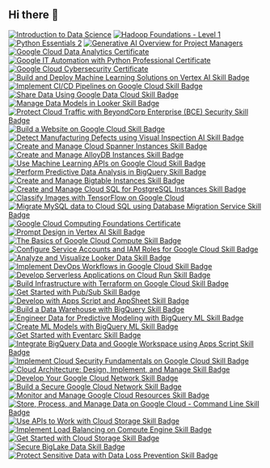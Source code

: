 ## Hi there 👋

<!--
**ArnabSen08/ArnabSen08** is a ✨ _special_ ✨ repository because its `README.md` (this file) appears on your GitHub profile.

Here are some ideas to get you started:

- 🔭 I’m currently working on ...
- 🌱 I’m currently learning ...
- 👯 I’m looking to collaborate on ...
- 🤔 I’m looking for help with ...
- 💬 Ask me about ...
- 📫 How to reach me: ...
- 😄 Pronouns: ...
- ⚡ Fun fact: ...
-->

<!--START_SECTION:badges-->
[![Introduction to Data Science](https://images.credly.com/size/110x110/images/b38a42e0-dc58-4ce2-b6c0-28d978e8aaad/image.png)](http://www.credly.com/badges/dcdbc05c-5f92-4e06-9b63-b4e78e3bfa3f "Introduction to Data Science")
[![Hadoop Foundations - Level 1](https://images.credly.com/size/110x110/images/1e55ec7d-b57d-4ecf-92d4-d3b7887977ad/blob)](http://www.credly.com/badges/13590e48-a414-4fbe-bd58-013b1bc037dd "Hadoop Foundations - Level 1")
[![Python Essentials 2](https://images.credly.com/size/110x110/images/3f802526-7274-4230-91ab-f6d1a35340e6/image.png)](http://www.credly.com/badges/26c520ac-a1e9-42a9-a9eb-ce06cd2b3df9 "Python Essentials 2")
[![Generative AI Overview for Project Managers](https://images.credly.com/size/110x110/images/05de6fa7-8633-437c-80b5-7ee73779a87f/image.png)](http://www.credly.com/badges/b9b64996-c527-4b73-bb7b-7c6e46d5a500 "Generative AI Overview for Project Managers")
[![Google Cloud Data Analytics Certificate](https://images.credly.com/size/110x110/images/f53c1eb6-d93d-4b9e-ae34-922046f6b15c/image.png)](http://www.credly.com/badges/58d30135-bd07-4954-85c3-d916668dc5e9 "Google Cloud Data Analytics Certificate")
[![Google IT Automation with Python Professional Certificate](https://images.credly.com/size/110x110/images/efbdc0d6-b46e-4e3c-8cf8-2314d8a5b971/GCC_badge_python_1000x1000.png)](http://www.credly.com/badges/5470bb2c-f353-4d37-86d2-5acd42165d18 "Google IT Automation with Python Professional Certificate")
[![Google Cloud Cybersecurity Certificate](https://images.credly.com/size/110x110/images/505080ad-3731-4b1d-98df-347655a45750/image.png)](http://www.credly.com/badges/7dfee0ca-087b-40f5-83d1-0adb84099fc0 "Google Cloud Cybersecurity Certificate")
[![Build and Deploy Machine Learning Solutions on Vertex AI Skill Badge](https://images.credly.com/size/110x110/images/f4c342c9-af98-4352-b54a-a8a166ee8f68/image.png)](http://www.credly.com/badges/c1f3f80b-3334-44bc-8b55-243539ea4b60 "Build and Deploy Machine Learning Solutions on Vertex AI Skill Badge")
[![Implement CI/CD Pipelines on Google Cloud Skill Badge](https://images.credly.com/size/110x110/images/0daf1b0e-28c3-4102-96cf-e9d5f9213cc3/image.png)](http://www.credly.com/badges/156f5790-d6c9-4a77-8312-d4ce6e110b60 "Implement CI/CD Pipelines on Google Cloud Skill Badge")
[![Share Data Using Google Data Cloud Skill Badge](https://images.credly.com/size/110x110/images/b0e1da4e-e1c9-4201-9803-cf3389e1d0f9/image.png)](http://www.credly.com/badges/63213cab-dd10-473c-8e4c-8d03a95250eb "Share Data Using Google Data Cloud Skill Badge")
[![Manage Data Models in Looker Skill Badge](https://images.credly.com/size/110x110/images/d405f3db-7764-4979-8ae4-004b47e5a497/image.png)](http://www.credly.com/badges/20968b8f-69ab-4fe0-8b7b-c95c192c0284 "Manage Data Models in Looker Skill Badge")
[![Protect Cloud Traffic with BeyondCorp Enterprise (BCE) Security Skill Badge](https://images.credly.com/size/110x110/images/70116ac6-9bf9-4600-b8db-7d0147fb5da8/image.png)](http://www.credly.com/badges/d8d5b54d-6e75-4896-81c8-9997a83e64a3 "Protect Cloud Traffic with BeyondCorp Enterprise (BCE) Security Skill Badge")
[![Build a Website on Google Cloud Skill Badge](https://images.credly.com/size/110x110/images/cfcacbf1-1f76-40ad-be09-a5b057e31ebf/image.png)](http://www.credly.com/badges/b1f31a2e-887b-480d-9541-dbec2ab2a422 "Build a Website on Google Cloud Skill Badge")
[![Detect Manufacturing Defects using Visual Inspection AI Skill Badge](https://images.credly.com/size/110x110/images/3bdfc329-851b-4153-a5c4-10d8c3a1f18c/image.png)](http://www.credly.com/badges/64c863a3-9638-4e49-8a11-e8c662e68055 "Detect Manufacturing Defects using Visual Inspection AI Skill Badge")
[![Create and Manage Cloud Spanner Instances Skill Badge](https://images.credly.com/size/110x110/images/517b0725-e59c-47ec-8a3b-8025a67dc480/image.png)](http://www.credly.com/badges/fc320c40-fc43-4557-a9f7-ed3e16ae44c5 "Create and Manage Cloud Spanner Instances Skill Badge")
[![Create and Manage AlloyDB Instances Skill Badge](https://images.credly.com/size/110x110/images/7ffcfd60-9241-4835-b783-f2558314d198/image.png)](http://www.credly.com/badges/1e07ab06-9bf6-4e73-aa68-adf6f33cd13a "Create and Manage AlloyDB Instances Skill Badge")
[![Use Machine Learning APIs on Google Cloud Skill Badge](https://images.credly.com/size/110x110/images/1d95accd-3e3d-466f-a432-5dceb4998fd1/image.png)](http://www.credly.com/badges/ee230bd0-a21b-47ef-85f3-b4e972609bcb "Use Machine Learning APIs on Google Cloud Skill Badge")
[![Perform Predictive Data Analysis in BigQuery Skill Badge](https://images.credly.com/size/110x110/images/d41246ef-1f8e-4b3a-b93d-034e7c66e309/image.png)](http://www.credly.com/badges/65fca027-6d22-4aae-8018-203e89686b7d "Perform Predictive Data Analysis in BigQuery Skill Badge")
[![Create and Manage Bigtable Instances Skill Badge](https://images.credly.com/size/110x110/images/cef00c62-6e0c-479c-9385-bedfd8c43dce/image.png)](http://www.credly.com/badges/09de9a22-cd1a-4789-8538-1c240ce28f3e "Create and Manage Bigtable Instances Skill Badge")
[![Create and Manage Cloud SQL for PostgreSQL Instances Skill Badge](https://images.credly.com/size/110x110/images/597dbb03-e744-4abd-b005-74a4675eaab9/image.png)](http://www.credly.com/badges/b5b00aee-3156-4d84-b34d-b85d5c714150 "Create and Manage Cloud SQL for PostgreSQL Instances Skill Badge")
[![Classify Images with TensorFlow on Google Cloud](https://images.credly.com/size/110x110/images/ba7d317c-0441-493d-9297-840162892581/image.png)](http://www.credly.com/badges/e03df837-9e58-4a95-a32b-733bc273e16a "Classify Images with TensorFlow on Google Cloud")
[![Migrate MySQL data to Cloud SQL using Database Migration Service Skill Badge](https://images.credly.com/size/110x110/images/ae897453-a42c-4a7e-a147-51b91ff542d3/image.png)](http://www.credly.com/badges/fa9367be-25ad-4f6f-b7ee-a94fbbbcbaa4 "Migrate MySQL data to Cloud SQL using Database Migration Service Skill Badge")
[![Google Cloud Computing Foundations Certificate](https://images.credly.com/size/110x110/images/4dda8ae4-99ee-476c-bca3-6f0adbab42fe/image.png)](http://www.credly.com/badges/4c926115-1155-4e0f-8481-a7f5af3691d4 "Google Cloud Computing Foundations Certificate")
[![Prompt Design in Vertex AI Skill Badge](https://images.credly.com/size/110x110/images/cef82b2e-970a-4318-8e59-c3e26b7f5c19/image.png)](http://www.credly.com/badges/97063f88-a6d7-4fda-9750-a66706bda319 "Prompt Design in Vertex AI Skill Badge")
[![The Basics of Google Cloud Compute Skill Badge](https://images.credly.com/size/110x110/images/7623fefd-ebbd-4d8f-a053-f41dca852d9e/image.png)](http://www.credly.com/badges/de38353d-cb45-487b-961d-4597871b4b84 "The Basics of Google Cloud Compute Skill Badge")
[![Configure Service Accounts and IAM Roles for Google Cloud Skill Badge](https://images.credly.com/size/110x110/images/374800df-53a7-407e-b660-1efa73da122a/image.png)](http://www.credly.com/badges/10781b12-4ac4-4076-8a75-98830874166d "Configure Service Accounts and IAM Roles for Google Cloud Skill Badge")
[![Analyze and Visualize Looker Data Skill Badge](https://images.credly.com/size/110x110/images/17bffe41-23fb-4004-a5c3-ea46b6c6ed76/image.png)](http://www.credly.com/badges/c1146ed6-243d-4e40-ad38-880bb2475edb "Analyze and Visualize Looker Data Skill Badge")
[![Implement DevOps Workflows in Google Cloud Skill Badge](https://images.credly.com/size/110x110/images/7514501c-47e3-4766-a833-2f45eacdf615/image.png)](http://www.credly.com/badges/0dad924d-4562-4b87-b80c-f4113393997b "Implement DevOps Workflows in Google Cloud Skill Badge")
[![Develop Serverless Applications on Cloud Run Skill Badge](https://images.credly.com/size/110x110/images/71b9b0df-64f1-4c0a-867f-942e2a5a5a14/image.png)](http://www.credly.com/badges/42904b78-fdf2-478b-82aa-2f7f0b1035de "Develop Serverless Applications on Cloud Run Skill Badge")
[![Build Infrastructure with Terraform on Google Cloud Skill Badge](https://images.credly.com/size/110x110/images/b18154fb-9bd3-47e5-a6f1-554be512947d/image.png)](http://www.credly.com/badges/089ea311-5427-452f-8438-a710aabf853a "Build Infrastructure with Terraform on Google Cloud Skill Badge")
[![Get Started with Pub/Sub Skill Badge](https://images.credly.com/size/110x110/images/4b9b3bd9-02b8-4243-8def-893557125497/image.png)](http://www.credly.com/badges/9ea16e39-454d-41b5-b39f-0c1c0d6d66b7 "Get Started with Pub/Sub Skill Badge")
[![Develop with Apps Script and AppSheet Skill Badge](https://images.credly.com/size/110x110/images/c99de4cf-a2fe-4c34-9b38-43ea165ea0f4/image.png)](http://www.credly.com/badges/59a08be0-6397-4620-a209-dcdf3bf1cd8a "Develop with Apps Script and AppSheet Skill Badge")
[![Build a Data Warehouse with BigQuery Skill Badge](https://images.credly.com/size/110x110/images/8ab21779-042f-4616-a6ab-fd0d62648b24/image.png)](http://www.credly.com/badges/2c7fc419-0d57-453e-8be9-7fc8bdbb7d62 "Build a Data Warehouse with BigQuery Skill Badge")
[![Engineer Data for Predictive Modeling with BigQuery ML Skill Badge](https://images.credly.com/size/110x110/images/6160e2c1-4a95-4f47-8c5b-f2dde7bb6a67/image.png)](http://www.credly.com/badges/fde463f6-7db0-458d-865e-05675727b573 "Engineer Data for Predictive Modeling with BigQuery ML Skill Badge")
[![Create ML Models with BigQuery ML Skill Badge](https://images.credly.com/size/110x110/images/073a27aa-c3d6-44b5-875f-906191666d70/image.png)](http://www.credly.com/badges/2776d07c-da55-43d7-abfa-825520cb51d5 "Create ML Models with BigQuery ML Skill Badge")
[![Get Started with Eventarc Skill Badge](https://images.credly.com/size/110x110/images/5aa8a83f-22d6-4aa2-9a65-f95290187ce3/image.png)](http://www.credly.com/badges/be4c7a47-1585-421a-ae27-62b0812d002c "Get Started with Eventarc Skill Badge")
[![Integrate BigQuery Data and Google Workspace using Apps Script Skill Badge](https://images.credly.com/size/110x110/images/02190f6d-01c5-457d-9ac0-b7fe4f31c7e6/image.png)](http://www.credly.com/badges/a1091dce-1ac8-4c52-b6b1-b1cc3cfdf723 "Integrate BigQuery Data and Google Workspace using Apps Script Skill Badge")
[![Implement Cloud Security Fundamentals on Google Cloud Skill Badge](https://images.credly.com/size/110x110/images/f1dbea96-0ef4-4857-bb85-3d208a82de10/image.png)](http://www.credly.com/badges/3c1ee261-f6f5-4e93-8e85-406eb068d25b "Implement Cloud Security Fundamentals on Google Cloud Skill Badge")
[![Cloud Architecture: Design, Implement, and Manage Skill Badge](https://images.credly.com/size/110x110/images/746b172c-bdae-4bd9-b29b-eecfc9ad3577/image.png)](http://www.credly.com/badges/76a89d43-a54f-44db-8bcd-d104c3dc7d54 "Cloud Architecture: Design, Implement, and Manage Skill Badge")
[![Develop Your Google Cloud Network Skill Badge](https://images.credly.com/size/110x110/images/b126c61c-4781-4f03-9b2b-062963003abf/image.png)](http://www.credly.com/badges/cbfee3f9-716c-40b3-9e17-2890bd410618 "Develop Your Google Cloud Network Skill Badge")
[![Build a Secure Google Cloud Network Skill Badge](https://images.credly.com/size/110x110/images/e1131ae3-4a52-4af1-9801-b7853767cf79/image.png)](http://www.credly.com/badges/6f4c20b7-79c0-4fed-b612-8eff5ec2a8ff "Build a Secure Google Cloud Network Skill Badge")
[![Monitor and Manage Google Cloud Resources Skill Badge](https://images.credly.com/size/110x110/images/c07b49a7-c295-4e2a-9557-09c22032e3ae/image.png)](http://www.credly.com/badges/c253cf72-9e58-44b1-917c-f1c06d555b30 "Monitor and Manage Google Cloud Resources Skill Badge")
[![Store, Process, and Manage Data on Google Cloud - Command Line Skill Badge](https://images.credly.com/size/110x110/images/42242faf-e2ec-4c2c-aa57-8c27b190dd83/image.png)](http://www.credly.com/badges/448b48a4-c619-4a80-8cd8-4b7a66cc9f62 "Store, Process, and Manage Data on Google Cloud - Command Line Skill Badge")
[![Use APIs to Work with Cloud Storage Skill Badge](https://images.credly.com/size/110x110/images/0c6a247d-8bbd-407b-8f83-dd863d251587/image.png)](http://www.credly.com/badges/75657764-0ead-4914-9962-a8baad8d9366 "Use APIs to Work with Cloud Storage Skill Badge")
[![Implement Load Balancing on Compute Engine Skill Badge](https://images.credly.com/size/110x110/images/eea11cba-2a98-4bbe-bad2-447878dd34a2/image.png)](http://www.credly.com/badges/0d8fc2e7-25d3-422e-ba6d-ee7a224b76bc "Implement Load Balancing on Compute Engine Skill Badge")
[![Get Started with Cloud Storage Skill Badge](https://images.credly.com/size/110x110/images/8fae0693-0a1a-4c15-b3b6-10b4104d0e30/image.png)](http://www.credly.com/badges/90586231-78d1-4c7b-8819-7384f1e9d148 "Get Started with Cloud Storage Skill Badge")
[![Secure BigLake Data Skill Badge](https://images.credly.com/size/110x110/images/f4037855-1b1d-4338-985f-fec235b152a6/image.png)](http://www.credly.com/badges/45fbcd1c-4f64-46ca-ade7-6132593bb39d "Secure BigLake Data Skill Badge")
[![Protect Sensitive Data with Data Loss Prevention Skill Badge](https://images.credly.com/size/110x110/images/81b8d708-19b5-4381-8ee1-576dcb20f536/image.png)](http://www.credly.com/badges/0e793404-4316-4f6b-8cf1-6fd91f697273 "Protect Sensitive Data with Data Loss Prevention Skill Badge")
<!--END_SECTION:badges-->

